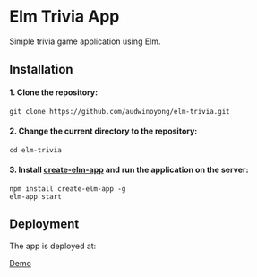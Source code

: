 # Elm Trivia App

Simple trivia game application using Elm.

## Installation

#### 1. Clone the repository:
```
git clone https://github.com/audwinoyong/elm-trivia.git
```

#### 2. Change the current directory to the repository:
```
cd elm-trivia
```

#### 3. Install [create-elm-app](https://github.com/halfzebra/create-elm-app) and run the application on the server:
```
npm install create-elm-app -g
elm-app start
```

## Deployment

The app is deployed at:

[Demo](https://audwinoyong.github.io/elm-trivia/)
